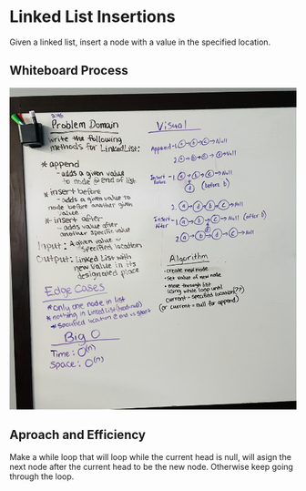 # Linked List Insertions

Given a linked list, insert a node with a value in the specified location.

## Whiteboard Process

![Linked List Insertions](./lab06wb.jpg)

## Aproach and Efficiency

Make a while loop that will loop while the current head is null, will asign the next node after the current head to be the new node. Otherwise keep going through the loop.